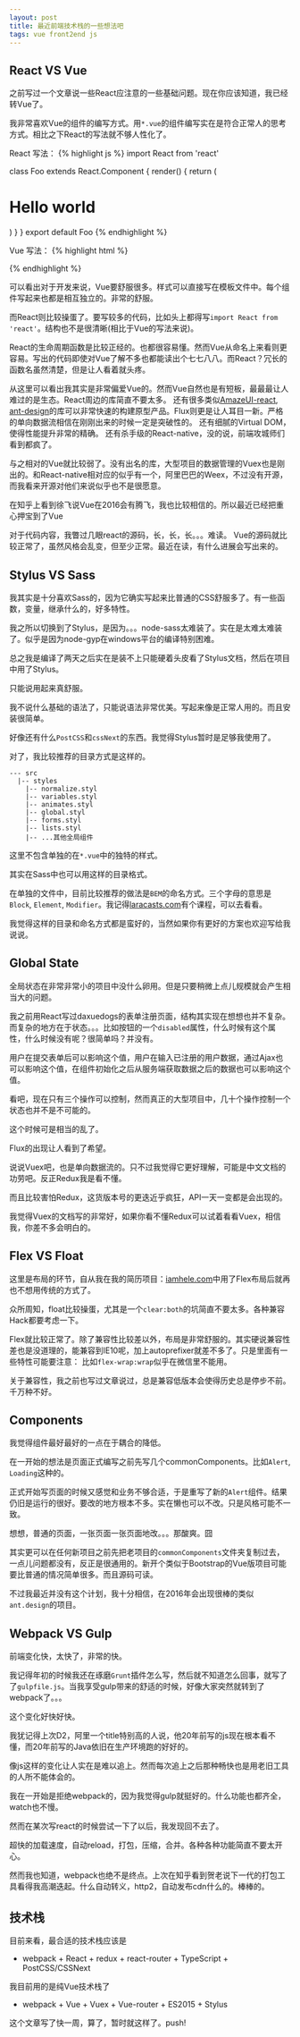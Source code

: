 ```yaml
---
layout: post
title: 最近前端技术栈的一些想法吧
tags: vue front2end js
---
```



## React VS Vue

之前写过一个文章说一些React应注意的一些基础问题。现在你应该知道，我已经转Vue了。

我非常喜欢Vue的组件的编写方式。用`*.vue`的组件编写实在是符合正常人的思考方式。相比之下React的写法就不够人性化了。

React 写法：
{% highlight js %}
import React from 'react'

class Foo extends React.Component {
    render() {
        return (
            <h1>Hello world</h1>
        )
    }
}
export default Foo
{% endhighlight %}

Vue 写法：
{% highlight html %}
<template>
    <h1 v-text="msg"></h1>
</template>
<script>
export default {
    data() {
        return {
            msg: 'Hello world'
        }
    }
}
</script>
<style lang="stylus">
h1
    background-color #333
</style>
{% endhighlight %}

可以看出对于开发来说，Vue要舒服很多。样式可以直接写在模板文件中。每个组件写起来也都是相互独立的。非常的舒服。

而React则比较操蛋了。要写较多的代码，比如头上都得写`import React from 'react'`。结构也不是很清晰(相比于Vue的写法来说)。

React的生命周期函数是比较正经的。也都很容易懂。然而Vue从命名上来看则更容易。写出的代码即使对Vue了解不多也都能读出个七七八八。而React？冗长的函数名虽然清楚，但是让人看着就头疼。

从这里可以看出我其实是非常偏爱Vue的。然而Vue自然也是有短板，最最最让人难过的是生态。React周边的库简直不要太多。
还有很多类似[AmazeUI-react](http://amazeui.org), [ant-design](http://ant.design)的库可以非常快速的构建原型产品。Flux则更是让人耳目一新。严格的单向数据流相信在刚刚出来的时候一定是突破性的。
还有细腻的Virtual DOM，使得性能提升非常的精确。
还有杀手级的React-native，没的说，前端攻城师们看到都疯了。

与之相对的Vue就比较弱了。没有出名的库，大型项目的数据管理的Vuex也是刚出的。和React-native相对应的似乎有一个，阿里巴巴的Weex，不过没有开源，而我看来开源对他们来说似乎也不是很愿意。

在知乎上看到徐飞说Vue在2016会有腾飞，我也比较相信的。所以最近已经把重心押宝到了Vue

对于代码内容，我瞥过几眼react的源码，长，长，长。。。难读。
Vue的源码就比较正常了，虽然风格会乱变，但至少正常。最近在读，有什么进展会写出来的。

## Stylus VS Sass

我其实是十分喜欢Sass的，因为它确实写起来比普通的CSS舒服多了。有一些函数，变量，继承什么的，好多特性。

我之所以切换到了Stylus，是因为。。。node-sass太难装了。实在是太难太难装了。似乎是因为node-gyp在windows平台的编译特别困难。

总之我是编译了两天之后实在是装不上只能硬着头皮看了Stylus文档，然后在项目中用了Stylus。

只能说用起来真舒服。

我不说什么基础的语法了，只能说语法非常优美。写起来像是正常人用的。而且安装很简单。

好像还有什么`PostCSS`和`cssNext`的东西。我觉得Stylus暂时是足够我使用了。

对了，我比较推荐的目录方式是这样的。

    --- src
      |-- styles
        |-- normalize.styl
        |-- variables.styl
        |-- animates.styl
        |-- global.styl
        |-- forms.styl
        |-- lists.styl
        |-- ...其他全局组件

这里不包含单独的在`*.vue`中的独特的样式。

其实在Sass中也可以用这样的目录格式。

在单独的文件中，目前比较推荐的做法是`BEM`的命名方式。三个字母的意思是`Block`, `Element`, `Modifier`。我记得[laracasts.com](https://laracasts.com)有个课程，可以去看看。

我觉得这样的目录和命名方式都是蛮好的，当然如果你有更好的方案也欢迎写给我说说。

## Global State

全局状态在非常非常小的项目中没什么卵用。但是只要稍微上点儿规模就会产生相当大的问题。

我之前用React写过daxuedogs的表单注册页面，结构其实现在想想也并不复杂。而复杂的地方在于状态。。。比如按钮的一个`disabled`属性，什么时候有这个属性，什么时候没有呢？很简单吗？并没有。

用户在提交表单后可以影响这个值，用户在输入已注册的用户数据，通过Ajax也可以影响这个值，在组件初始化之后从服务端获取数据之后的数据也可以影响这个值。

看吧，现在只有三个操作可以控制，然而真正的大型项目中，几十个操作控制一个状态也并不是不可能的。

这个时候可是相当的乱了。

Flux的出现让人看到了希望。

说说Vuex吧，也是单向数据流的。只不过我觉得它更好理解，可能是中文文档的功劳吧。反正Redux我是看不懂。

而且比较害怕Redux，这货版本号的更迭近乎疯狂，API一天一变都是会出现的。

我觉得Vuex的文档写的非常好，如果你看不懂Redux可以试着看看Vuex，相信我，你差不多会明白的。

## Flex VS Float

这里是布局的环节，自从我在我的简历项目：[iamhele.com](https://www.iamhele.com)中用了Flex布局后就再也不想用传统的方式了。

众所周知，float比较操蛋，尤其是一个`clear:both`的坑简直不要太多。各种兼容Hack都要考虑一下。

Flex就比较正常了。除了兼容性比较差以外，布局是非常舒服的。其实硬说兼容性差也是没道理的，能兼容到IE10呢，加上autoprefixer就差不多了。只是里面有一些特性可能要注意：
比如`flex-wrap:wrap`似乎在微信里不能用。

关于兼容性，我之前也写过文章说过，总是兼容低版本会使得历史总是停步不前。千万种不好。

## Components

我觉得组件最好最好的一点在于耦合的降低。

在一开始的想法是页面正式编写之前先写几个commonComponents。比如`Alert`, `Loading`这种的。

正式开始写页面的时候又感觉和业务不够合适，于是重写了新的`Alert`组件。结果仍旧是运行的很好。要改的地方根本不多。实在懒也可以不改。只是风格可能不一致。

想想，普通的页面，一张页面一张页面地改。。。那酸爽。囧

其实更可以在任何新项目之前先把老项目的`commonComponents`文件夹复制过去，一点儿问题都没有，反正是很通用的。新开个类似于Bootstrap的Vue版项目可能要比普通的情况简单很多。而且源码可读。

不过我最近并没有这个计划，我十分相信，在2016年会出现很棒的类似`ant.design`的项目。

## Webpack VS Gulp

前端变化快，太快了，非常的快。

我记得年初的时候我还在琢磨`Grunt`插件怎么写，然后就不知道怎么回事，就写了了`gulpfile.js`。当我享受gulp带来的舒适的时候，好像大家突然就转到了webpack了。。。

这个变化好快好快。

我犹记得上次D2，阿里一个title特别高的人说，他20年前写的js现在根本看不懂，而20年前写的Java依旧在生产环境跑的好好的。

像js这样的变化让人实在是难以追上。然而每次追上之后那种畅快也是用老旧工具的人所不能体会的。

我在一开始是拒绝webpack的，因为我觉得gulp就挺好的。什么功能也都齐全，watch也不慢。

然而在某次写react的时候尝试一下了以后，我发现回不去了。

超快的加载速度，自动reload，打包，压缩，合并。各种各种功能简直不要太开心。

然而我也知道，webpack也绝不是终点。上次在知乎看到贺老说下一代的打包工具看得我高潮迭起。什么自动转义，http2，自动发布cdn什么的。棒棒的。

## 技术栈

目前来看，最合适的技术栈应该是

* webpack + React + redux + react-router + TypeScript + PostCSS/CSSNext

我目前用的是纯Vue技术栈了

* webpack + Vue + Vuex + Vue-router + ES2015 + Stylus

这个文章写了快一周，算了，暂时就这样了。push!
